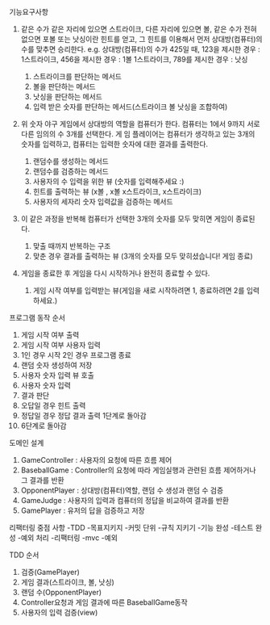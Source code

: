기능요구사항

1. 같은 수가 같은 자리에 있으면 스트라이크, 다른 자리에 있으면 볼, 같은 수가 전혀 없으면 포볼 또는 낫싱이란 힌트를 얻고, 
그 힌트를 이용해서 먼저 상대방(컴퓨터)의 수를 맞추면 승리한다.
   e.g. 상대방(컴퓨터)의 수가 425일 때, 123을 제시한 경우 : 1스트라이크, 456을 제시한 경우 : 1볼 1스트라이크, 789를 제시한 경우 : 낫싱
   1. 스트라이크를 판단하는 메서드
   2. 볼을 판단하는 메서드
   3. 낫싱을 판단하는 메서드 
   4. 입력 받은 숫자를 판단하는 메서드(스트라이크 볼 낫싱을 조합하여)
   
2. 위 숫자 야구 게임에서 상대방의 역할을 컴퓨터가 한다. 컴퓨터는 1에서 9까지 서로 다른 임의의 수 3개를 선택한다.
게 임 플레이어는 컴퓨터가 생각하고 있는 3개의 숫자를 입력하고, 컴퓨터는 입력한 숫자에 대한 결과를 출력한다.
   1. 랜덤수를 생성하는 메서드
   2. 랜덤수를 검증하는 메서드
   2. 사용자의 수 입력을 위한 뷰 (숫자를 입력해주세요 :)
   3. 힌트를 출력하는 뷰 (x볼 , x볼 x스트라이크, x스트라이크)
   4. 사용자의 세자리 숫자 입력값을 검증하는 메서드
   
3. 이 같은 과정을 반복해 컴퓨터가 선택한 3개의 숫자를 모두 맞히면 게임이 종료된다.
   1. 맞출 때까지 반복하는 구조
   2. 맞춘 경우 결과를 출력하는 뷰 (3개의 숫자를 모두 맞히셨습니다! 게임 종료)
4. 게임을 종료한 후 게임을 다시 시작하거나 완전히 종료할 수 있다. 
   1. 게임 시작 여부를 입력받는 뷰(게임을 새로 시작하려면 1, 종료하려면 2를 입력하세요.)

프로그램 동작 순서
1. 게임 시작 여부 출력
2. 게임 시작 여부 사용자 입력
3. 1인 경우 시작 2인 경우 프로그램 종료
4. 랜덤 숫자 생성하여 저장
5. 사용자 숫자 입력 뷰 호출
6. 사용자 숫자 입력
7. 결과 판단
8. 오답일 경우 힌트 출력
8. 정답일 경우 정답 결과 출력 1단계로 돌아감
9. 6단계로 돌아감

도메인 설계
1. GameController : 사용자의 요청에 따른 흐름 제어 
2. BaseballGame : Controller의 요청에 따라 게임실행과 관련된 흐름 제어하거나 그 결과를 반환
3. OpponentPlayer : 상대방(컴퓨터)역할, 랜덤 수 생성과 랜덤 수 검증
4. GameJudge : 사용자의 입력과 컴퓨터의 정답을 비교하여 결과를 반환 
5. GamePlayer : 유저의 답을 검증하고 저장

리팩터링 중점 사항
-TDD
-목표지키지
-커밋 단위
-규칙 지키기
-기능 완성
-테스트 완성
-예외 처리
-리팩터링
-mvc
-예외

TDD 순서 
1. 검증(GamePlayer)
2. 게임 결과(스트라이크, 볼, 낫싱)
3. 랜덤 수(OpponentPlayer)
4. Controller요청과 게임 결과에 따른 BaseballGame동작
5. 사용자의 입력 검증(view)
